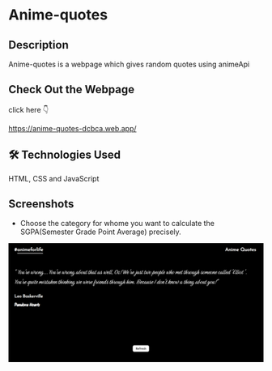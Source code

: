 # Anime-quotes


## Description
Anime-quotes is a webpage which gives random quotes using animeApi

## Check Out the Webpage
click here 👇

https://anime-quotes-dcbca.web.app/ 

## 🛠 Technologies Used 
HTML, CSS and JavaScript

## Screenshots
* Choose the category for whome you want to calculate the SGPA(Semester Grade Point Average) precisely.

![Home Page - Select Category](/screenshot/main-page.png?raw=true "Quotes")
